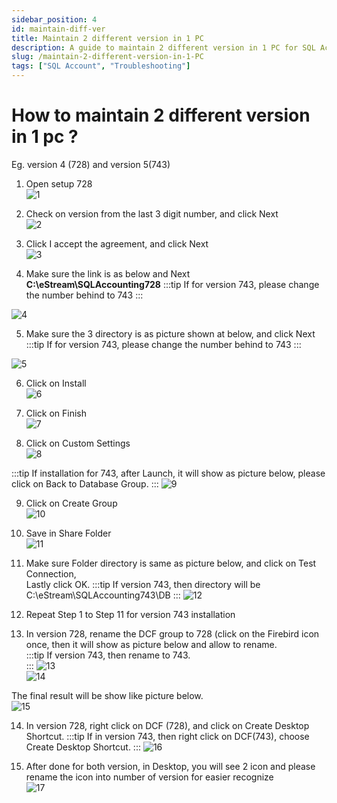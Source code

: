 ```yaml
---
sidebar_position: 4
id: maintain-diff-ver
title: Maintain 2 different version in 1 PC
description: A guide to maintain 2 different version in 1 PC for SQL Account
slug: /maintain-2-different-version-in-1-PC
tags: ["SQL Account", "Troubleshooting"]
---
```


# How to maintain 2 different version in 1 pc ?  
Eg. version 4 (728) and version 5(743)  
   1. Open setup 728   
   ![1](/img/troubleshooting/maintain-diff-ver/1.png)

   2. Check on version from the last 3 digit number, and click Next  
   ![2](/img/troubleshooting/maintain-diff-ver/2.png)  

   3. Click I accept the agreement, and click Next  
   ![3](/img/troubleshooting/maintain-diff-ver/3.png)  

   4. Make sure the link is as below and Next
      **C:\eStream\SQLAccounting728**
:::tip
If for version 743, please change the number behind to 743
:::

   ![4](/img/troubleshooting/maintain-diff-ver/4.png)  

   5. Make sure the 3 directory is as picture shown at below, and click Next 
:::tip
If for version 743, please change the number behind to 743
:::
      
   ![5](/img/troubleshooting/maintain-diff-ver/5.png)  

   6. Click on Install   
   ![6](/img/troubleshooting/maintain-diff-ver/6.png)  
   
   7. Click on Finish   
   ![7](/img/troubleshooting/maintain-diff-ver/7.png)  

   8. Click on Custom Settings   
   ![8](/img/troubleshooting/maintain-diff-ver/8.png)   

:::tip
If installation for 743, after Launch, it will show as picture below, please click on Back to Database Group.
:::
   ![9](/img/troubleshooting/maintain-diff-ver/9.png)   

   9. Click on Create Group   
   ![10](/img/troubleshooting/maintain-diff-ver/10.png)   

   10. Save in Share Folder   
   ![11](/img/troubleshooting/maintain-diff-ver/11.png)   

   11. Make sure Folder directory is same as picture below, and click on Test Connection,  
      Lastly click OK.
:::tip
If version 743, then directory will be C:\eStream\SQLAccounting743\DB
:::
   ![12](/img/troubleshooting/maintain-diff-ver/12.png)   

   12. Repeat Step 1 to Step 11 for version 743 installation   
   13. In version 728, rename the DCF group to 728 (click on the Firebird icon once, then it will show as picture below and allow to rename.   
:::tip
If version 743, then rename to 743.   
:::
   ![13](/img/troubleshooting/maintain-diff-ver/13.png)   
   ![14](/img/troubleshooting/maintain-diff-ver/14.png)   

   The final result will be show like picture below.   
   ![15](/img/troubleshooting/maintain-diff-ver/15.png)   

   14. In version 728, right click on DCF (728), and click on Create Desktop Shortcut.
:::tip
If in version 743, then right click on DCF(743), choose Create Desktop Shortcut.
:::
   ![16](/img/troubleshooting/maintain-diff-ver/16.png)   

   15. After done for both version, in Desktop, you will see 2 icon and please rename the icon into number of version for easier recognize   
   ![17](/img/troubleshooting/maintain-diff-ver/17.png)   







  
 
 
 